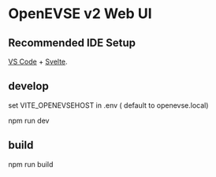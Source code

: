 # OpenEVSE v2 Web UI



## Recommended IDE Setup

[VS Code](https://code.visualstudio.com/) + [Svelte](https://marketplace.visualstudio.com/items?itemName=svelte.svelte-vscode).

## develop

set VITE_OPENEVSEHOST in .env ( default to openevse.local)

npm run dev

## build
npm run build 
